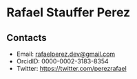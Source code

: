 # Rafael Stauffer Perez

## Contacts

- Email: rafaelperez.dev@gmail.com
- OrcidID: 0000-0002-3183-8354
- Twitter: https://twitter.com/perezrafael
